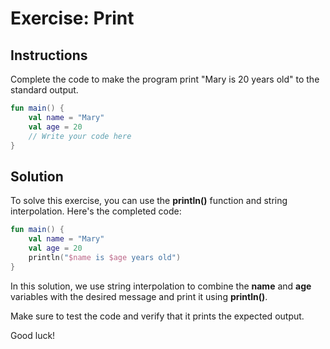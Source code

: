# Exercise: Print

## Instructions

Complete the code to make the program print "Mary is 20 years old" to the standard output.

```kotlin
fun main() {
    val name = "Mary"
    val age = 20
    // Write your code here
}
```
## Solution
To solve this exercise, you can use the **println()** function and string interpolation. Here's the completed code:
```kotlin
fun main() {
    val name = "Mary"
    val age = 20
    println("$name is $age years old")
}
```
In this solution, we use string interpolation to combine the **name** and **age** variables with the desired message and print it using **println()**.

Make sure to test the code and verify that it prints the expected output.

Good luck!